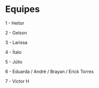 # Equipes
1 - Heitor

2 - Gelson

3 - Larissa

4 - Ítalo

5 - Júlio

6 - Eduarda / André / Brayan / Erick Torres
 
7 - Victor H